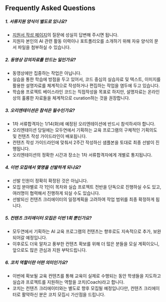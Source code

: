 
## Frequently Asked Questions

##### **1. 서류지원 양식이 별도로 있나요?**
 - [지원서 작성 페이지](https://surveyl.ink/KZLJp_)의 질문에 성실히 답변해 주시면 됩니다.
 - 지원자 본인의 AI 관련 활동 이력이나 포트폴리오를 소개하기 위해 자유 양식의 문서 파일을 첨부하실 수 있습니다.

##### **2. 동영상 강의자료를 만드는 일인가요?**
 - 동영상에만 집중하는 작업은 아닙니다.
 - 실습을 통한 학습에 방점을 두고 있어서, 코드 중심의 실습자료 및 텍스트, 이미지를 활용한 설명자료를 체계적으로 작성하거나 편집하는 작업을 염두에 두고 있습니다.
 - 학습용 프로젝트 베이스라인 코드는 직접작성을 목표로 하지만, 설명자료는 온라인상의 훌륭한 자료들을 체계적으로 curation하는 것을 권장합니다.
　
##### **3. 오리엔테이션은 참석은 필수인가요?**
 - 1차 서류합격자는 1/14(화)에 예정된 오리엔테이션에 반드시 참석하셔야 합니다.
 - 오리엔테이션 당일에는 모두연에서 기획하는 교육 프로그램의 구체적인 기획의도 및 컨텐츠 작성 가이드라인이 배포됩니다.
 - 컨텐츠 작성 가이드라인에 맞춰서 2주간 작성하신 샘플본을 토대로 최종 선발이 진행됩니다.
 - 오리엔테이션의 정확한 시간과 장소는 1차 서류합격자에게 개별로 통지됩니다.

##### **4. 이번 모집에서 몇명을 선발하게 되나요?**
 - 선발 인원이 정확히 확정된 것은 아닙니다. 
 - 모집 분야별로 각 1인이 목차와 실습 프로젝트 전반을 단독으로 진행하실 수도 있고, 여러명이 협력해서 진행하게 되실 수도 있습니다.
 - 선발되신 컨텐츠 크리에이터의 일정계획을 고려하여 작업 범위를 최종 확정하게 됩니다.

##### **5. 컨텐츠 크리에이터 모집은 이번 1회 뿐인가요?**
 - 모두연에서 기획하는 AI 교육 프로그램의 컨텐츠는 향후로도 지속적으로 추가, 보완되어갈 예정입니다.
 - 이후로도 더욱 알차고 풍부한 컨텐츠 확보를 위해 더 많은 분들을 모실 계획이오니, 앞으로도 많은 관심과 지원 부탁드립니다.

##### **6. 코치 역할이란 어떤 의미인가요?**
 - 이번에 확보될 교육 컨텐츠를 통해 교육이 실제로 수행되는 동안 학생들을 지도하고 실습과 프로젝트를 지원하는 역할을 코치(Coach)라고 합니다.
 - 코치는 컨텐츠 크리에이터와는 별도로 향후 모집될 예정입니다만, 컨텐츠 크리에이터로 활약하신 분은 코치 모집시 가산점을 드립니다.
